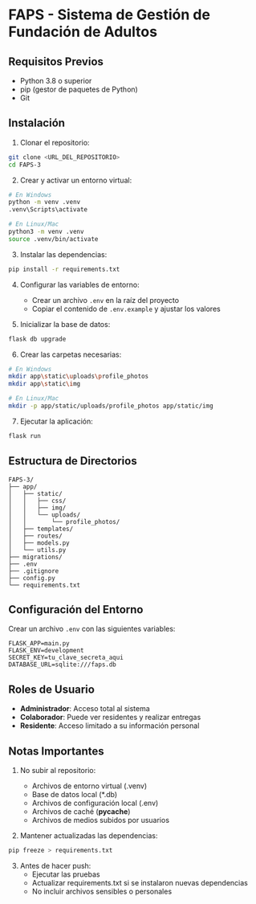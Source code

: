 # FAPS - Sistema de Gestión de Fundación de Adultos

## Requisitos Previos
- Python 3.8 o superior
- pip (gestor de paquetes de Python)
- Git

## Instalación

1. Clonar el repositorio:
```bash
git clone <URL_DEL_REPOSITORIO>
cd FAPS-3
```

2. Crear y activar un entorno virtual:
```bash
# En Windows
python -m venv .venv
.venv\Scripts\activate

# En Linux/Mac
python3 -m venv .venv
source .venv/bin/activate
```

3. Instalar las dependencias:
```bash
pip install -r requirements.txt
```

4. Configurar las variables de entorno:
   - Crear un archivo `.env` en la raíz del proyecto
   - Copiar el contenido de `.env.example` y ajustar los valores

5. Inicializar la base de datos:
```bash
flask db upgrade
```

6. Crear las carpetas necesarias:
```bash
# En Windows
mkdir app\static\uploads\profile_photos
mkdir app\static\img

# En Linux/Mac
mkdir -p app/static/uploads/profile_photos app/static/img
```

7. Ejecutar la aplicación:
```bash
flask run
```

## Estructura de Directorios
```
FAPS-3/
├── app/
│   ├── static/
│   │   ├── css/
│   │   ├── img/
│   │   └── uploads/
│   │       └── profile_photos/
│   ├── templates/
│   ├── routes/
│   ├── models.py
│   └── utils.py
├── migrations/
├── .env
├── .gitignore
├── config.py
└── requirements.txt
```

## Configuración del Entorno

Crear un archivo `.env` con las siguientes variables:
```
FLASK_APP=main.py
FLASK_ENV=development
SECRET_KEY=tu_clave_secreta_aqui
DATABASE_URL=sqlite:///faps.db
```

## Roles de Usuario
- **Administrador**: Acceso total al sistema
- **Colaborador**: Puede ver residentes y realizar entregas
- **Residente**: Acceso limitado a su información personal

## Notas Importantes
1. No subir al repositorio:
   - Archivos de entorno virtual (.venv)
   - Base de datos local (*.db)
   - Archivos de configuración local (.env)
   - Archivos de caché (__pycache__)
   - Archivos de medios subidos por usuarios

2. Mantener actualizadas las dependencias:
```bash
pip freeze > requirements.txt
```

3. Antes de hacer push:
   - Ejecutar las pruebas
   - Actualizar requirements.txt si se instalaron nuevas dependencias
   - No incluir archivos sensibles o personales 